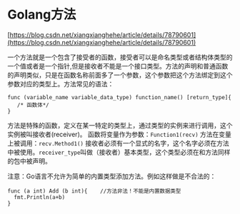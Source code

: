 # Golang方法 #

[https://blog.csdn.net/xiangxianghehe/article/details/78790601](https://blog.csdn.net/xiangxianghehe/article/details/78790601)

一个方法就是一个包含了接受者的函数，接受者可以是命名类型或者结构体类型的一个值或者是一个指针,但是接收者不能是一个接口类型。方法的声明和普通函数的声明类似，只是在函数名称前面多了一个参数，这个参数把这个方法绑定到这个参数对应的类型上。方法常见的语法：

```golang
func (variable_name variable_data_type) function_name() [return_type]{
   /* 函数体*/
}
```

方法是特殊的函数，定义在某一特定的类型上，通过类型的实例来进行调用，这个实例被叫接收者(receiver)。
函数将变量作为参数：`Function1(recv)`
方法在变量上被调用：`recv.Method1()`
接收者必须有一个显式的名字，这个名字必须在方法中被使用。`receiver_type`叫做（接收者）基本类型，这个类型必须在和方法同样的包中被声明。

注意：Go语言不允许为简单的内置类型添加方法。例如这样做是不合法的：

```golang
func (a int) Add (b int){    //方法非法！不能是内置数据类型
  fmt.Println(a+b)
}
```
